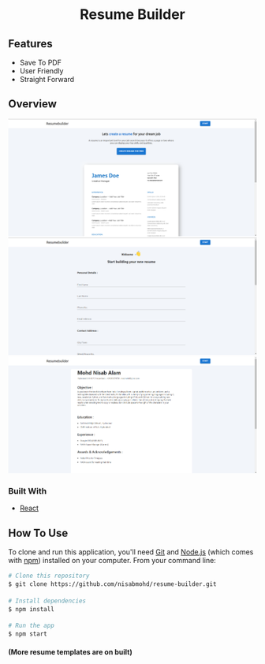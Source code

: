 <h1 align="center">Resume Builder</h1>


##  Features
- Save To PDF
- User Friendly
- Straight Forward
## Overview

<img src="images/1.png">
<br>
<img src="images/2.png">
<br>
<img src="images/3.png">

### Built With

- [React](https://reactjs.org/)
<!-- - [Firebase](https://firebase.google.com/) -->

## How To Use

<!-- Example: -->

To clone and run this application, you'll need [Git](https://git-scm.com) and [Node.js](https://nodejs.org/en/download/) (which comes with [npm](http://npmjs.com)) installed on your computer. From your command line:

```bash
# Clone this repository
$ git clone https://github.com/nisabmohd/resume-builder.git

# Install dependencies
$ npm install

# Run the app
$ npm start
```

#### (More resume templates are on built)
